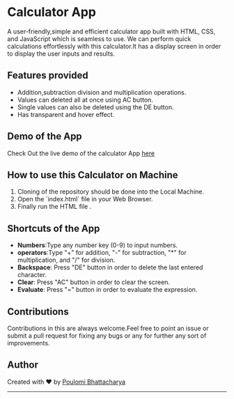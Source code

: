 # Calculator App

A user-friendly,simple and efficient calculator app built with HTML, CSS, and JavaScript which is seamless to use. We can perform quick calculations effortlessly with this calculator.It has a display screen in order to display the user inputs and results.

## Features provided

- Addition,subtraction division and multiplication operations. <br>
- Values can deleted all at once using AC button. <br>
- Single values can also be deleted using the DE button. <br>
- Has transparent and hover effect.

## Demo of the App

Check Out the live demo of the calculator App [here](https://z7drlz.csb.app/)

## How to use this Calculator on Machine

<ol>
 <li>Cloning of the repository should be done into the Local Machine.</li>
 <li>Open the `index.html` file in your Web Browser. </li>
 <li>Finally run the HTML file .</li>
</ol>

## Shortcuts of the App

- **Numbers**:Type any number key (0-9) to input numbers.
- **operators**:Type "+" for addition, "-" for subtraction, "\*" for multiplication, and "/" for division.
- **Backspace**: Press "DE" button in order  to delete the last entered character.
- **Clear**: Press "AC" button in order to clear the screen.
- **Evaluate**: Press "=" button in order to evaluate the expression.


## Contributions

Contributions in this are always welcome.Feel free to point an issue or submit a pull request for fixing any bugs or any for further any sort of improvements.

## Author

Created with ❤️ by [Poulomi Bhattacharya](https://github.com/poulomi-03)

 
 ---
